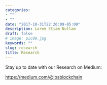 ```yaml
---
categories:
- ""
- ""
date: "2017-10-31T22:26:09-05:00"
description: Lorem Etiam Nullam
draft: false
# image: pic09.jpg
keywords: ""
slug: research
title: Research
---
```


Stay up to date with our Research on Medium:

https://medium.com/@lbsblockchain